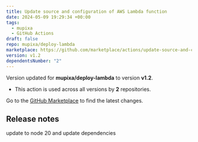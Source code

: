 ```yaml
---
title: Update source and configuration of AWS Lambda function
date: 2024-05-09 19:29:34 +00:00
tags:
  - mupixa
  - GitHub Actions
draft: false
repo: mupixa/deploy-lambda
marketplace: https://github.com/marketplace/actions/update-source-and-configuration-of-aws-lambda-function
version: v1.2
dependentsNumber: "2"
---
```



Version updated for **mupixa/deploy-lambda** to version **v1.2**.
- This action is used across all versions by **2** repositories.

Go to the [GitHub Marketplace](https://github.com/marketplace/actions/update-source-and-configuration-of-aws-lambda-function) to find the latest changes.

## Release notes

update to node 20 and update dependencies
